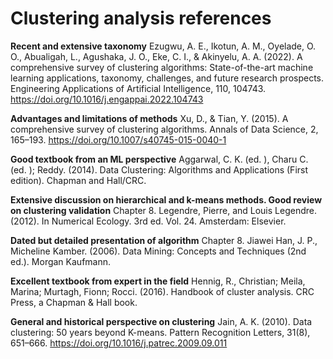 # Clustering analysis references

**Recent and extensive taxonomy**
Ezugwu, A. E., Ikotun, A. M., Oyelade, O. O., Abualigah, L., Agushaka, J. O., Eke, C. I., & Akinyelu, A. A. (2022). A comprehensive survey of clustering algorithms: State-of-the-art machine learning applications, taxonomy, challenges, and future research prospects. Engineering Applications of Artificial Intelligence, 110, 104743. <https://doi.org/10.1016/j.engappai.2022.104743>


**Advantages and limitations of methods**
Xu, D., & Tian, Y. (2015). A comprehensive survey of clustering algorithms. Annals of Data Science, 2, 165–193. <https://doi.org/10.1007/s40745-015-0040-1>


**Good textbook from an ML perspective**
Aggarwal, C. K. (ed. ), Charu C. (ed. ); Reddy. (2014). Data Clustering: Algorithms and Applications (First edition). Chapman and Hall/CRC.


**Extensive discussion on hierarchical and k-means methods. Good
review on clustering validation**
Chapter 8. Legendre, Pierre, and Louis Legendre. (2012). In Numerical Ecology. 3rd ed. Vol. 24. Amsterdam: Elsevier.


**Dated but detailed presentation of algorithm**
Chapter 8. Jiawei Han, J. P., Micheline Kamber. (2006). Data Mining: Concepts and Techniques (2nd ed.). Morgan Kaufmann.


**Excellent textbook from expert in the field**
Hennig, R., Christian; Meila, Marina; Murtagh, Fionn; Rocci. (2016). Handbook of cluster analysis. CRC Press, a Chapman & Hall book.


**General and historical perspective on clustering**
Jain, A. K. (2010). Data clustering: 50 years beyond K-means. Pattern Recognition Letters, 31(8), 651–666. <https://doi.org/10.1016/j.patrec.2009.09.011>

